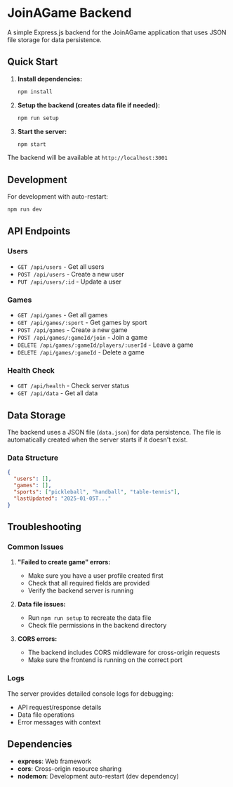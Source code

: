# JoinAGame Backend

A simple Express.js backend for the JoinAGame application that uses JSON file storage for data persistence.

## Quick Start

1. **Install dependencies:**
   ```bash
   npm install
   ```

2. **Setup the backend (creates data file if needed):**
   ```bash
   npm run setup
   ```

3. **Start the server:**
   ```bash
   npm start
   ```

The backend will be available at `http://localhost:3001`

## Development

For development with auto-restart:
```bash
npm run dev
```

## API Endpoints

### Users
- `GET /api/users` - Get all users
- `POST /api/users` - Create a new user
- `PUT /api/users/:id` - Update a user

### Games
- `GET /api/games` - Get all games
- `GET /api/games/:sport` - Get games by sport
- `POST /api/games` - Create a new game
- `POST /api/games/:gameId/join` - Join a game
- `DELETE /api/games/:gameId/players/:userId` - Leave a game
- `DELETE /api/games/:gameId` - Delete a game

### Health Check
- `GET /api/health` - Check server status
- `GET /api/data` - Get all data

## Data Storage

The backend uses a JSON file (`data.json`) for data persistence. The file is automatically created when the server starts if it doesn't exist.

### Data Structure
```json
{
  "users": [],
  "games": [],
  "sports": ["pickleball", "handball", "table-tennis"],
  "lastUpdated": "2025-01-05T..."
}
```

## Troubleshooting

### Common Issues

1. **"Failed to create game" errors:**
   - Make sure you have a user profile created first
   - Check that all required fields are provided
   - Verify the backend server is running

2. **Data file issues:**
   - Run `npm run setup` to recreate the data file
   - Check file permissions in the backend directory

3. **CORS errors:**
   - The backend includes CORS middleware for cross-origin requests
   - Make sure the frontend is running on the correct port

### Logs

The server provides detailed console logs for debugging:
- API request/response details
- Data file operations
- Error messages with context

## Dependencies

- **express**: Web framework
- **cors**: Cross-origin resource sharing
- **nodemon**: Development auto-restart (dev dependency)
